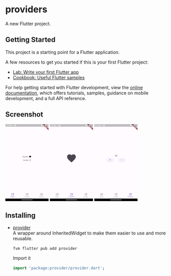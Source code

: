 # providers

A new Flutter project.

## Getting Started

This project is a starting point for a Flutter application.

A few resources to get you started if this is your first Flutter project:

- [Lab: Write your first Flutter app](https://docs.flutter.dev/get-started/codelab)
- [Cookbook: Useful Flutter samples](https://docs.flutter.dev/cookbook)

For help getting started with Flutter development, view the
[online documentation](https://docs.flutter.dev/), which offers tutorials,
samples, guidance on mobile development, and a full API reference.

## Screenshot

![Screenshot](./Screenshot.png)
![Screenshot2](./Screenshot2.png)
![Screenshot3](./Screenshot3.png)

## Installing

- [provider](https://pub.dev/packages/provider)  
  A wrapper around InheritedWidget to make them easier to use and more reusable.

  ```shell
  fvm flutter pub add provider
  ```

  Import it

  ```dart
  import 'package:provider/provider.dart';
  ```
